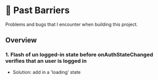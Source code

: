 # 💯 Past Barriers

Problems and bugs that I encounter when building this project.

## Overview

### 1. Flash of un logged-in state before onAuthStateChanged verifies that an user is logged in
- Solution: add in a 'loading' state